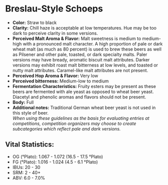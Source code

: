 # Breslau-Style Schoeps

- **Color:** Straw to black
- **Clarity:** Chill haze is acceptable at low temperatures. Hue may be too dark to perceive clarity in some versions.
- **Perceived Malt Aroma & Flavor:** Malt sweetness is medium to medium-high with a pronounced malt character. A high proportion of pale or dark wheat malt (as much as 80 percent) is used to brew these beers as well as Pilsener and other pale, toasted, or dark specialty malts. Paler versions may have bready, aromatic biscuit malt attributes. Darker versions may exhibit roast malt bitterness at low levels, and toasted or nutty malt attributes. Caramel-like malt attributes are not present.
- **Perceived Hop Aroma & Flavor:** Very low
- **Perceived bitterness:** Medium-low to medium
- **Fermentation Characteristics:** Fruity esters may be present as these beers are fermented with ale yeast as opposed to wheat beer yeast. Diacetyl and phenolic aromas and flavors should not be present.
- **Body:** Full
- **Additional notes:** Traditional German wheat beer yeast is not used in this style of beer. <br/>
_When using these guidelines as the basis for evaluating entries at competitions, competition organizers may choose to create subcategories which reflect pale and dark versions._

## Vital Statistics:

- OG (°Plato): 1.067 - 1.072 (16.5 - 17.5 °Plato)
- FG (°Plato): 1.016 - 1.024 (4.5 - 6.1 °Plato)
- IBUs: 20 - 30
- SRM: 2 - 40+
- ABV: 6.0 - 7.0%
